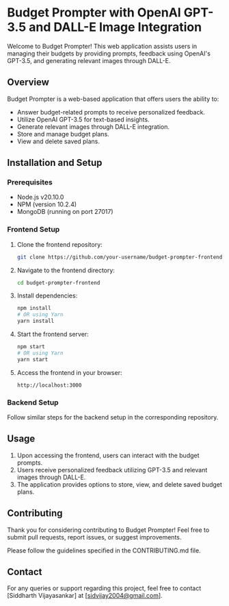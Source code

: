 # Budget Prompter with OpenAI GPT-3.5 and DALL-E Image Integration

Welcome to Budget Prompter! This web application assists users in managing their budgets by providing prompts, feedback using OpenAI's GPT-3.5, and generating relevant images through DALL-E.

## Overview

Budget Prompter is a web-based application that offers users the ability to:

- Answer budget-related prompts to receive personalized feedback.
- Utilize OpenAI GPT-3.5 for text-based insights.
- Generate relevant images through DALL-E integration.
- Store and manage budget plans.
- View and delete saved plans.

## Installation and Setup

### Prerequisites

- Node.js v20.10.0
- NPM (version 10.2.4)
- MongoDB (running on port 27017)

### Frontend Setup

1. Clone the frontend repository:

    ```bash
    git clone https://github.com/your-username/budget-prompter-frontend.git
    ```

2. Navigate to the frontend directory:

    ```bash
    cd budget-prompter-frontend
    ```

3. Install dependencies:

    ```bash
    npm install
    # OR using Yarn
    yarn install
    ```

5. Start the frontend server:

    ```bash
    npm start
    # OR using Yarn
    yarn start
    ```

6. Access the frontend in your browser:

    ```
    http://localhost:3000
    ```

### Backend Setup

Follow similar steps for the backend setup in the corresponding repository.

## Usage

1. Upon accessing the frontend, users can interact with the budget prompts.
2. Users receive personalized feedback utilizing GPT-3.5 and relevant images through DALL-E.
3. The application provides options to store, view, and delete saved budget plans.

## Contributing

Thank you for considering contributing to Budget Prompter! Feel free to submit pull requests, report issues, or suggest improvements.

Please follow the guidelines specified in the CONTRIBUTING.md file.


## Contact

For any queries or support regarding this project, feel free to contact [Siddharth Vijayasankar] at [sidvijay2004@gmail.com].
